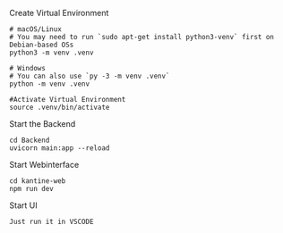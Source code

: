Create Virtual Environment

    # macOS/Linux
    # You may need to run `sudo apt-get install python3-venv` first on Debian-based OSs
    python3 -m venv .venv

    # Windows
    # You can also use `py -3 -m venv .venv`
    python -m venv .venv

    #Activate Virtual Environment
    source .venv/bin/activate



Start the Backend
    
    cd Backend
    uvicorn main:app --reload


Start Webinterface
    
    cd kantine-web
    npm run dev


Start UI
    
    Just run it in VSCODE
